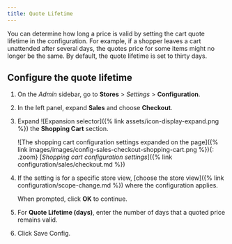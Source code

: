 ```yaml
---
title: Quote Lifetime
---
```


You can determine how long a price is valid by setting the cart quote lifetime in the configuration. For example, if a shopper leaves a cart unattended after several days, the quotes price for some items might no longer be the same. By default, the quote lifetime is set to thirty days.

## Configure the quote lifetime

1. On the _Admin_ sidebar, go to **Stores** > _Settings_ > **Configuration**.

1. In the left panel, expand **Sales** and choose **Checkout**.

1. Expand ![Expansion selector]({% link assets/icon-display-expand.png %}) the **Shopping Cart** section.

   ![The shopping cart configuration settings expanded on the page]({% link images/images/config-sales-checkout-shopping-cart.png %}){: .zoom}
   [_Shopping cart configuration settings_]({% link configuration/sales/checkout.md %})

1. If the setting is for a specific store view, [choose the store view]({% link configuration/scope-change.md %}) where the configuration applies.

   When prompted, click **OK** to continue.

1. For **Quote Lifetime (days)**, enter the number of days that a quoted price remains valid.

1. Click <span class="btn">Save Config</span>.
